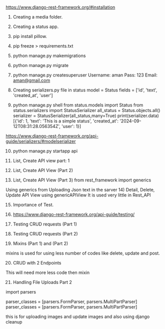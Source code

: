 https://www.django-rest-framework.org/#installation 

1) Creating a media folder.
2) Creating a status app.
3) pip install pillow.
4) pip freeze > requirements.txt
5) python manage.py makemigrations
6) python manage.py migrate
7) python manage.py createsuperuser
Username: aman
Pass: 123
Email: aman@gmail.com
8) Creating serializers.py file in status
 model = Status
fields = ['id', 'text', 'created_at', 'user']

9) python manage.py shell
from status.models import Status
from status.serializers import StatusSerializer
all_status = Status.objects.all()
serializer = StatusSerializer(all_status,many=True)
print(serializer.data)
[{'id': 1, 'text': 'This is a simple status', 'created_at': '2024-09-12T08:31:28.056354Z', 'user': 1}]

https://www.django-rest-framework.org/api-guide/serializers/#modelserializer

10) python manage.py startapp api

11) List, Create API view part: 1
12) List, Create API View (Part 2)
13) List, Create API View (Part 3)
from rest_framework import generics 

Using generics from Uploading Json text in the sarver
14) Detail, Delete, Update API View using genericAPIView
It is used very little in Rest_API

15) Importance of Test.

16) https://www.django-rest-framework.org/api-guide/testing/

17) Testing CRUD requests (Part 1)

18) Testing CRUD requests (Part 2)

19) Mixins (Part 1) and (Part 2)

mixins is used for using less number of codes like delete, update and post.

20) CRUD with 2 Endpoints

This will need more less code then mixin

21) Handling File Uploads Part 2

import parsers

parser_classes = [parsers.FormParser, parsers.MultiPartParser]
parser_classes = [parsers.FormParser, parsers.MultiPartParser]

this is for uploading images and update images and also using django cleanup